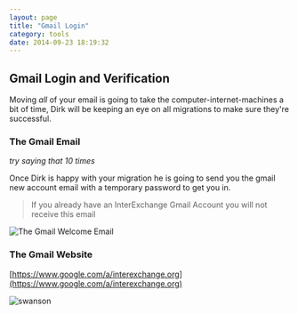 ```yaml
---
layout: page
title: "Gmail Login"
category: tools
date: 2014-09-23 18:19:32
---
```


## Gmail Login and Verification

Moving _all_ of your email is going to take the computer-internet-machines a bit of time,
Dirk will be keeping an eye on all migrations to make sure they're successful.

### The Gmail Email

_try saying that 10 times_

Once Dirk is happy with your migration he is going to send you the gmail new account email
with a temporary password to get you in.

> If you already have an InterExchange Gmail Account you will not receive this email

![The Gmail Welcome Email](https://cloud.githubusercontent.com/assets/81055/4381338/66ce0136-4374-11e4-9ab6-3eceec48f9ad.png)

### The Gmail Website

[https://www.google.com/a/interexchange.org](https://www.google.com/a/interexchange.org)

![swanson](https://cloud.githubusercontent.com/assets/81055/4381402/760ce2ec-4375-11e4-9222-f4ade407445e.gif)
